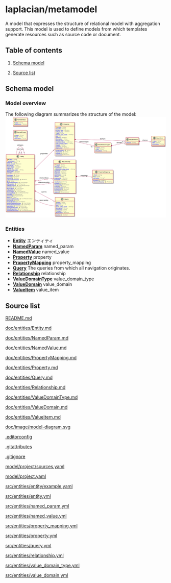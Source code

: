 <!-- @head-content@ -->
# laplacian/metamodel

A model that expresses the structure of relational model with aggregation support.
This model is used to define models from which templates generate resources such as source code or document.

<!-- @head-content@ -->

<!-- @toc@ -->
## Table of contents

1. [Schema model](#schema-model)

1. [Source list](#source-list)



<!-- @toc@ -->

<!-- @main-content@ -->

## Schema model


### Model overview

The following diagram summarizes the structure of the model:
![](./doc/image/model-diagram.svg)


### Entities

- [**Entity**](<./doc/entities/Entity.md>)
  エンティティ
- [**NamedParam**](<./doc/entities/NamedParam.md>)
  named_param
- [**NamedValue**](<./doc/entities/NamedValue.md>)
  named_value
- [**Property**](<./doc/entities/Property.md>)
  property
- [**PropertyMapping**](<./doc/entities/PropertyMapping.md>)
  property_mapping
- [**Query**](<./doc/entities/Query.md>)
  The queries from which all navigation originates.
- [**Relationship**](<./doc/entities/Relationship.md>)
  relationship
- [**ValueDomainType**](<./doc/entities/ValueDomainType.md>)
  value_domain_type
- [**ValueDomain**](<./doc/entities/ValueDomain.md>)
  value_domain
- [**ValueItem**](<./doc/entities/ValueItem.md>)
  value_item




## Source list


[README.md](<./README.md>)

[doc/entities/Entity.md](<./doc/entities/Entity.md>)

[doc/entities/NamedParam.md](<./doc/entities/NamedParam.md>)

[doc/entities/NamedValue.md](<./doc/entities/NamedValue.md>)

[doc/entities/PropertyMapping.md](<./doc/entities/PropertyMapping.md>)

[doc/entities/Property.md](<./doc/entities/Property.md>)

[doc/entities/Query.md](<./doc/entities/Query.md>)

[doc/entities/Relationship.md](<./doc/entities/Relationship.md>)

[doc/entities/ValueDomainType.md](<./doc/entities/ValueDomainType.md>)

[doc/entities/ValueDomain.md](<./doc/entities/ValueDomain.md>)

[doc/entities/ValueItem.md](<./doc/entities/ValueItem.md>)

[doc/image/model-diagram.svg](<./doc/image/model-diagram.svg>)

[.editorconfig](<./.editorconfig>)

[.gitattributes](<./.gitattributes>)

[.gitignore](<./.gitignore>)

[model/project/sources.yaml](<./model/project/sources.yaml>)

[model/project.yaml](<./model/project.yaml>)

[src/entities/entity/example.yaml](<./src/entities/entity/example.yaml>)

[src/entities/entity.yml](<./src/entities/entity.yml>)

[src/entities/named_param.yml](<./src/entities/named_param.yml>)

[src/entities/named_value.yml](<./src/entities/named_value.yml>)

[src/entities/property_mapping.yml](<./src/entities/property_mapping.yml>)

[src/entities/property.yml](<./src/entities/property.yml>)

[src/entities/query.yml](<./src/entities/query.yml>)

[src/entities/relationship.yml](<./src/entities/relationship.yml>)

[src/entities/value_domain_type.yml](<./src/entities/value_domain_type.yml>)

[src/entities/value_domain.yml](<./src/entities/value_domain.yml>)





<!-- @main-content@ -->